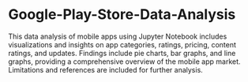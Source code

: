 # Google-Play-Store-Data-Analysis
This data analysis of mobile apps using Jupyter Notebook includes visualizations and insights on app categories, ratings, pricing, content ratings, and updates. Findings include pie charts, bar graphs, and line graphs, providing a comprehensive overview of the mobile app market. Limitations and references are included for further analysis.
